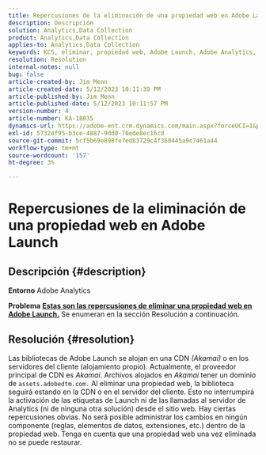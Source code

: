 ```yaml
---
title: Repercusiones de la eliminación de una propiedad web en Adobe Launch
description: Descripción
solution: Analytics,Data Collection
product: Analytics,Data Collection
applies-to: Analytics,Data Collection
keywords: KCS, eliminar, propiedad web, Adobe Launch, Adobe Analytics, recopilación de datos, preguntas frecuentes
resolution: Resolution
internal-notes: null
bug: false
article-created-by: Jim Menn
article-created-date: 5/12/2023 10:11:39 PM
article-published-by: Jim Menn
article-published-date: 5/12/2023 10:11:57 PM
version-number: 4
article-number: KA-18035
dynamics-url: https://adobe-ent.crm.dynamics.com/main.aspx?forceUCI=1&pagetype=entityrecord&etn=knowledgearticle&id=7a507ef6-11f1-ed11-8849-6045bd006295
exl-id: 57324f95-b3ce-4887-9dd0-70ede8ec16cd
source-git-commit: 5cf5b69e898fe7ed83729c4f360445a9c7461a44
workflow-type: tm+mt
source-wordcount: '157'
ht-degree: 3%

---
```


# Repercusiones de la eliminación de una propiedad web en Adobe Launch

## Descripción {#description}


<b>Entorno</b>
Adobe Analytics

<b>Problema</b>
<u><b>Estas son las repercusiones de eliminar una propiedad web en Adobe Launch.</b></u>
Se enumeran en la sección Resolución a continuación.


## Resolución {#resolution}


Las bibliotecas de Adobe Launch se alojan en una CDN *(Akamai)* o en los servidores del cliente (alojamiento propio).
Actualmente, el proveedor principal de CDN es *Akamai*.
Archivos alojados en *Akamai* tener un dominio de `assets.adobedtm.com.` Al eliminar una propiedad web, la biblioteca seguirá estando en la CDN o en el servidor del cliente.
Esto no interrumpirá la activación de las etiquetas de Launch ni de las llamadas al servidor de Analytics (ni de ninguna otra solución) desde el sitio web.
Hay ciertas repercusiones obvias.
No será posible administrar los cambios en ningún componente (reglas, elementos de datos, extensiones, etc.) dentro de la propiedad web.
Tenga en cuenta que una propiedad web una vez eliminada no se puede restaurar.
